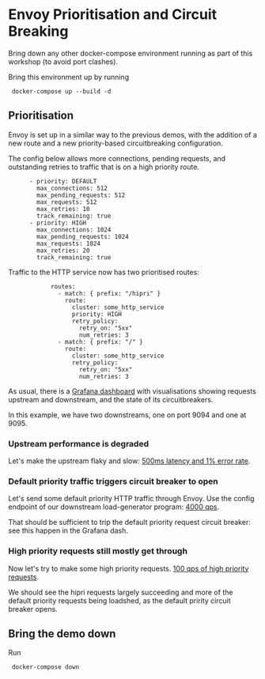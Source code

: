 # Envoy Prioritisation and Circuit Breaking

Bring down any other docker-compose environment running as part of this workshop (to avoid port clashes).

Bring this environment up by running 

```
 docker-compose up --build -d
```

## Prioritisation

Envoy is set up in a similar way to the previous demos, with the addition of a new route and a new priority-based
circuitbreaking configuration.

The config below allows more connections, pending requests, and outstanding retries to traffic that is 
on a high priority route.

```
      - priority: DEFAULT
        max_connections: 512
        max_pending_requests: 512
        max_requests: 512
        max_retries: 10
        track_remaining: true
      - priority: HIGH
        max_connections: 1024
        max_pending_requests: 1024
        max_requests: 1024
        max_retries: 20
        track_remaining: true
```

Traffic to the HTTP service now has two prioritised routes:

```
            routes:
              - match: { prefix: "/hipri" }
                route:  
                  cluster: some_http_service 
                  priority: HIGH
                  retry_policy:
                    retry_on: "5xx"
                    num_retries: 3
              - match: { prefix: "/" }
                route:  
                  cluster: some_http_service 
                  retry_policy:
                    retry_on: "5xx"
                    num_retries: 3
```



As usual, there is a [Grafana dashboard](http://localhost:3000/d/workshop/load-management-workshop?orgId=1&refresh=5s) with visualisations showing requests upstream and downstream, and the state of its circuitbreakers.

In this example, we have two downstreams, one on port 9094 and one at 9095.

### Upstream performance is degraded

Let's make the upstream flaky and slow: [500ms latency and 1% error rate](http://localhost:9092/config?latency=500&error_rate=0.01&parallelism=1000).

### Default priority traffic triggers circuit breaker to open

Let's send some default priority HTTP traffic through Envoy.
Use the config endpoint of our downstream load-generator program: [4000 qps](http://localhost:9094/config?http_rate=4000&http_max_parallelism=4000).

That should be sufficient to trip the default priority request circuit breaker: see this happen in the Grafana dash.

### High priority requests still mostly get through

Now let's try to make some high priority requests. [100 qps of high priority requests](http://localhost:9095/config?hipri=true&http_rate=100&http_max_parallelism=100).

We should see the hipri requests largely succeeding and more of the default priority requests being loadshed, as the default pririty circuit breaker opens.

## Bring the demo down

Run 

```
 docker-compose down
```
